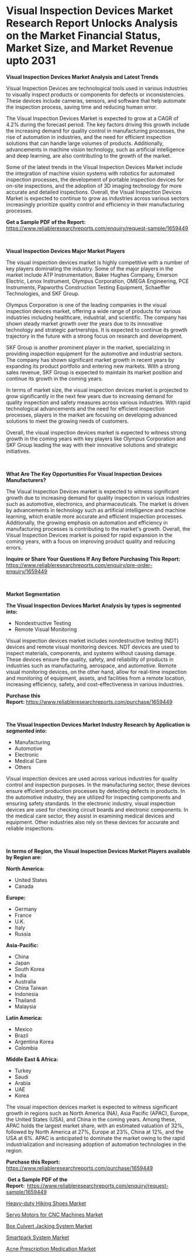 <p><h1>Visual Inspection Devices Market Research Report Unlocks Analysis on the Market Financial Status, Market Size, and Market Revenue upto 2031</h1></p><p><strong>Visual Inspection Devices Market Analysis and Latest Trends</strong></p>
<p><p>Visual Inspection Devices are technological tools used in various industries to visually inspect products or components for defects or inconsistencies. These devices include cameras, sensors, and software that help automate the inspection process, saving time and reducing human error.</p><p>The Visual Inspection Devices Market is expected to grow at a CAGR of 4.2% during the forecast period. The key factors driving this growth include the increasing demand for quality control in manufacturing processes, the rise of automation in industries, and the need for efficient inspection solutions that can handle large volumes of products. Additionally, advancements in machine vision technology, such as artificial intelligence and deep learning, are also contributing to the growth of the market.</p><p>Some of the latest trends in the Visual Inspection Devices Market include the integration of machine vision systems with robotics for automated inspection processes, the development of portable inspection devices for on-site inspections, and the adoption of 3D imaging technology for more accurate and detailed inspections. Overall, the Visual Inspection Devices Market is expected to continue to grow as industries across various sectors increasingly prioritize quality control and efficiency in their manufacturing processes.</p></p>
<p><strong>Get a Sample PDF of the Report:&nbsp;</strong> <a href="https://www.reliableresearchreports.com/enquiry/request-sample/1659449">https://www.reliableresearchreports.com/enquiry/request-sample/1659449</a></p>
<p>&nbsp;</p>
<p><strong>Visual Inspection Devices Major Market Players</strong></p>
<p><p>The visual inspection devices market is highly competitive with a number of key players dominating the industry. Some of the major players in the market include ATP Instrumentation, Baker Hughes Company, Emerson Electric, Lenox Instrument, Olympus Corporation, OMEGA Engineering, PCE Instruments, Papworths Construction Testing Equipment, Schaeffler Technologies, and SKF Group.</p><p>Olympus Corporation is one of the leading companies in the visual inspection devices market, offering a wide range of products for various industries including healthcare, industrial, and scientific. The company has shown steady market growth over the years due to its innovative technology and strategic partnerships. It is expected to continue its growth trajectory in the future with a strong focus on research and development.</p><p>SKF Group is another prominent player in the market, specializing in providing inspection equipment for the automotive and industrial sectors. The company has shown significant market growth in recent years by expanding its product portfolio and entering new markets. With a strong sales revenue, SKF Group is expected to maintain its market position and continue its growth in the coming years.</p><p>In terms of market size, the visual inspection devices market is projected to grow significantly in the next few years due to increasing demand for quality inspection and safety measures across various industries. With rapid technological advancements and the need for efficient inspection processes, players in the market are focusing on developing advanced solutions to meet the growing needs of customers.</p><p>Overall, the visual inspection devices market is expected to witness strong growth in the coming years with key players like Olympus Corporation and SKF Group leading the way with their innovative solutions and strategic initiatives.</p></p>
<p>&nbsp;</p>
<p><strong>What Are The Key Opportunities For Visual Inspection Devices Manufacturers?</strong></p>
<p><p>The Visual Inspection Devices market is expected to witness significant growth due to increasing demand for quality inspection in various industries such as automotive, electronics, and pharmaceuticals. The market is driven by advancements in technology such as artificial intelligence and machine learning, which enable more accurate and efficient inspection processes. Additionally, the growing emphasis on automation and efficiency in manufacturing processes is contributing to the market's growth. Overall, the Visual Inspection Devices market is poised for rapid expansion in the coming years, with a focus on improving product quality and reducing errors.</p></p>
<p><strong>Inquire or Share Your Questions If Any Before Purchasing This Report:</strong> <a href="https://www.reliableresearchreports.com/enquiry/pre-order-enquiry/1659449">https://www.reliableresearchreports.com/enquiry/pre-order-enquiry/1659449</a></p>
<p>&nbsp;</p>
<p><strong>Market Segmentation</strong></p>
<p><strong>The Visual Inspection Devices Market Analysis by types is segmented into:</strong></p>
<p><ul><li>Nondestructive Testing</li><li>Remote Visual Monitoring</li></ul></p>
<p><p>Visual inspection devices market includes nondestructive testing (NDT) devices and remote visual monitoring devices. NDT devices are used to inspect materials, components, and systems without causing damage. These devices ensure the quality, safety, and reliability of products in industries such as manufacturing, aerospace, and automotive. Remote visual monitoring devices, on the other hand, allow for real-time inspection and monitoring of equipment, assets, and facilities from a remote location, increasing efficiency, safety, and cost-effectiveness in various industries.</p></p>
<p><strong>Purchase this Report:&nbsp;</strong><a href="https://www.reliableresearchreports.com/purchase/1659449">https://www.reliableresearchreports.com/purchase/1659449</a></p>
<p>&nbsp;</p>
<p><strong>The Visual Inspection Devices Market Industry Research by Application is segmented into:</strong></p>
<p><ul><li>Manufacturing</li><li>Automotive</li><li>Electronic</li><li>Medical Care</li><li>Others</li></ul></p>
<p><p>Visual inspection devices are used across various industries for quality control and inspection purposes. In the manufacturing sector, these devices ensure efficient production processes by detecting defects in products. In the automotive industry, they are utilized for inspecting components and ensuring safety standards. In the electronic industry, visual inspection devices are used for checking circuit boards and electronic components. In the medical care sector, they assist in examining medical devices and equipment. Other industries also rely on these devices for accurate and reliable inspections.</p></p>
<p>&nbsp;</p>
<p><strong>In terms of Region, the Visual Inspection Devices Market Players available by Region are:</strong></p>
<p>
    <p> <strong> North America: </strong>
        <ul>
            <li>United States</li>
            <li>Canada</li>
        </ul>
        </p> 
    <p> <strong> Europe: </strong>
        <ul>
            <li>Germany</li>
            <li>France</li>
            <li>U.K.</li>
            <li>Italy</li>
            <li>Russia</li>
        </ul>
        </p> 
    <p> <strong> Asia-Pacific: </strong>
        <ul>
            <li>China</li>
            <li>Japan</li>
            <li>South Korea</li>
            <li>India</li>
            <li>Australia</li>
            <li>China Taiwan</li>
            <li>Indonesia</li>
            <li>Thailand</li>
            <li>Malaysia</li>
        </ul>
        </p> 
    <p> <strong> Latin America: </strong>
        <ul>
            <li>Mexico</li>
            <li>Brazil</li>
            <li>Argentina Korea</li>
            <li>Colombia</li>
        </ul>
        </p> 
    <p> <strong> Middle East & Africa: </strong>
        <ul>
            <li>Turkey</li>
            <li>Saudi</li>
            <li>Arabia</li>
            <li>UAE</li>
            <li>Korea</li>
        </ul>
    </p>
    </p>
<p><p>The visual inspection devices market is expected to witness significant growth in regions such as North America (NA), Asia Pacific (APAC), Europe, the United States (USA), and China in the coming years. Among these, APAC holds the largest market share, with an estimated valuation of 32%, followed by North America at 27%, Europe at 23%, China at 12%, and the USA at 6%. APAC is anticipated to dominate the market owing to the rapid industrialization and increasing adoption of automation technologies in the region.</p></p>
<p><strong>Purchase this Report: </strong><a href="https://www.reliableresearchreports.com/purchase/1659449">https://www.reliableresearchreports.com/purchase/1659449</a></p>
<p>&nbsp;<strong>Get a Sample PDF of the Report:&nbsp;&nbsp;</strong><a href="https://www.reliableresearchreports.com/enquiry/request-sample/1659449">https://www.reliableresearchreports.com/enquiry/request-sample/1659449</a></p>
<p><strong></strong></p>
<p><p><a href="https://github.com/Sarissaschmalingtr6fz2739/Market-Research-Report-List-1/blob/main/heavy-duty-hiking-shoes-market.md">Heavy-duty Hiking Shoes Market</a></p><p><a href="https://issuu.com/reportprime-2/docs/servo-motors-for-cnc-machines-market-size-2030.ppt">Servo Motors for CNC Machines Market</a></p><p><a href="https://github.com/WillieWoodard/Market-Research-Report-List-3/blob/main/box-culvert-jacking-system-market.md">Box Culvert Jacking System Market</a></p><p><a href="https://medium.com/p/fd7292657205/edit">Smartpark System Market</a></p><p><a href="https://medium.com/p/3ef11c2c6b3e/edit">Acne Prescription Medication Market</a></p></p>